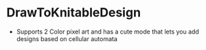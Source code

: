 DrawToKnitableDesign
=================
+ Supports 2 Color pixel art and has a cute mode that 
lets you add designs based on cellular automata